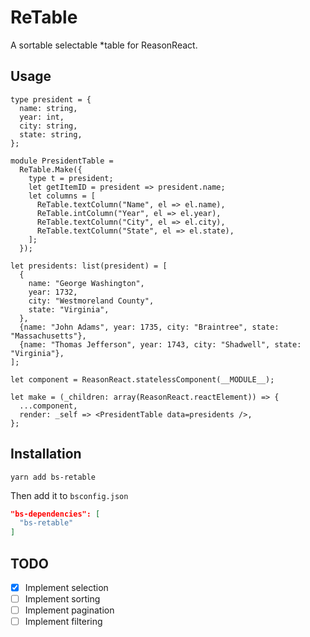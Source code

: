 # ReTable

A sortable selectable *table for ReasonReact.

## Usage

```reason
type president = {
  name: string,
  year: int,
  city: string,
  state: string,
};

module PresidentTable =
  ReTable.Make({
    type t = president;
    let getItemID = president => president.name;
    let columns = [
      ReTable.textColumn("Name", el => el.name),
      ReTable.intColumn("Year", el => el.year),
      ReTable.textColumn("City", el => el.city),
      ReTable.textColumn("State", el => el.state),
    ];
  });

let presidents: list(president) = [
  {
    name: "George Washington",
    year: 1732,
    city: "Westmoreland County",
    state: "Virginia",
  },
  {name: "John Adams", year: 1735, city: "Braintree", state: "Massachusetts"},
  {name: "Thomas Jefferson", year: 1743, city: "Shadwell", state: "Virginia"},
];

let component = ReasonReact.statelessComponent(__MODULE__);

let make = (_children: array(ReasonReact.reactElement)) => {
  ...component,
  render: _self => <PresidentTable data=presidents />,
};
```

## Installation

```shell
yarn add bs-retable
```

Then add it to `bsconfig.json`

```json
"bs-dependencies": [
  "bs-retable"
]
```

## TODO

- [X] Implement selection
- [ ] Implement sorting
- [ ] Implement pagination
- [ ] Implement filtering
